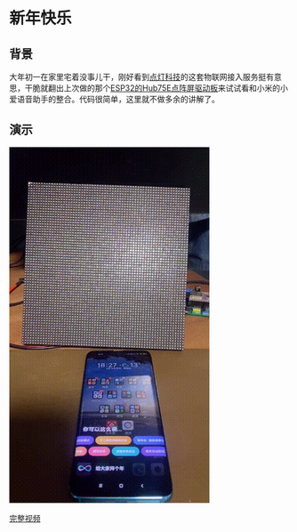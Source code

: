 # 新年快乐

## 背景
大年初一在家里宅着没事儿干，刚好看到[点灯科技](https://diandeng.tech/)的这套物联网接入服务挺有意思，干脆就翻出上次做的那个[ESP32的Hub75E点阵屏驱动板](https://github.com/breakstring/esp32-hub75-adapter)来试试看和小米的小爱语音助手的整合。代码很简单，这里就不做多余的讲解了。

## 演示
![演示](media/demo.gif)

[完整视频](media/demo.mp4)